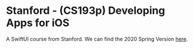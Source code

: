 # Stanford - (CS193p) Developing Apps for iOS
A SwiftUI course from Stanford. We can find the 2020 Spring Version [here](https://cs193p.sites.stanford.edu/2020).